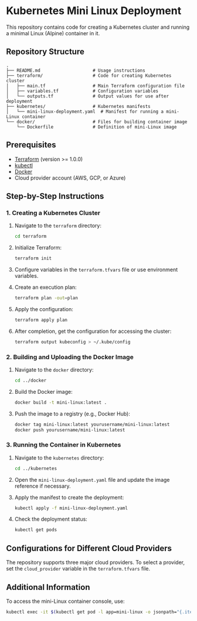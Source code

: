 # Kubernetes Mini Linux Deployment

This repository contains code for creating a Kubernetes cluster and running a minimal Linux (Alpine) container in it.

## Repository Structure

```
.
├── README.md                    # Usage instructions
├── terraform/                   # Code for creating Kubernetes cluster
│   ├── main.tf                  # Main Terraform configuration file
│   ├── variables.tf             # Configuration variables
│   └── outputs.tf               # Output values for use after deployment
├── kubernetes/                  # Kubernetes manifests
│   └── mini-linux-deployment.yaml  # Manifest for running a mini-Linux container
└── docker/                      # Files for building container image
    └── Dockerfile               # Definition of mini-Linux image
```

## Prerequisites

- [Terraform](https://www.terraform.io/downloads.html) (version >= 1.0.0)
- [kubectl](https://kubernetes.io/docs/tasks/tools/)
- [Docker](https://docs.docker.com/get-docker/)
- Cloud provider account (AWS, GCP, or Azure)

## Step-by-Step Instructions

### 1. Creating a Kubernetes Cluster

1. Navigate to the `terraform` directory:
   ```bash
   cd terraform
   ```

2. Initialize Terraform:
   ```bash
   terraform init
   ```

3. Configure variables in the `terraform.tfvars` file or use environment variables.

4. Create an execution plan:
   ```bash
   terraform plan -out=plan
   ```

5. Apply the configuration:
   ```bash
   terraform apply plan
   ```

6. After completion, get the configuration for accessing the cluster:
   ```bash
   terraform output kubeconfig > ~/.kube/config
   ```

### 2. Building and Uploading the Docker Image

1. Navigate to the `docker` directory:
   ```bash
   cd ../docker
   ```

2. Build the Docker image:
   ```bash
   docker build -t mini-linux:latest .
   ```

3. Push the image to a registry (e.g., Docker Hub):
   ```bash
   docker tag mini-linux:latest yourusername/mini-linux:latest
   docker push yourusername/mini-linux:latest
   ```

### 3. Running the Container in Kubernetes

1. Navigate to the `kubernetes` directory:
   ```bash
   cd ../kubernetes
   ```

2. Open the `mini-linux-deployment.yaml` file and update the image reference if necessary.

3. Apply the manifest to create the deployment:
   ```bash
   kubectl apply -f mini-linux-deployment.yaml
   ```

4. Check the deployment status:
   ```bash
   kubectl get pods
   ```

## Configurations for Different Cloud Providers

The repository supports three major cloud providers. To select a provider, set the `cloud_provider` variable in the `terraform.tfvars` file.

## Additional Information

To access the mini-Linux container console, use:
```bash
kubectl exec -it $(kubectl get pod -l app=mini-linux -o jsonpath="{.items[0].metadata.name}") -- /bin/sh
```